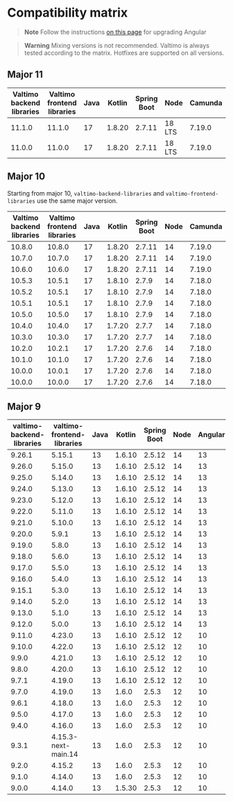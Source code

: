 # Compatibility matrix

> **Note**
> Follow the instructions [on this page](https://update.angular.io/) for upgrading Angular

> **Warning**
> Mixing versions is not recommended. Valtimo is always tested according to the matrix.
Hotfixes are supported on all versions.

## Major 11

| Valtimo backend libraries | Valtimo frontend libraries | Java | Kotlin | Spring Boot | Node   | Camunda |
|---------------------------|----------------------------|------|--------|-------------|--------|---------|
| 11.1.0                    | 11.1.0                     | 17   | 1.8.20 | 2.7.11      | 18 LTS | 7.19.0  |
| 11.0.0                    | 11.0.0                     | 17   | 1.8.20 | 2.7.11      | 18 LTS | 7.19.0  |

 
## Major 10

Starting from major 10, `valtimo-backend-libraries` and `valtimo-frontend-libraries` use the same major version.

| Valtimo backend libraries | Valtimo frontend libraries | Java | Kotlin | Spring Boot | Node | Camunda |
|---------------------------|----------------------------|------|--------|-------------|------|---------|
| 10.8.0                    | 10.8.0                     | 17   | 1.8.20 | 2.7.11      | 14   | 7.19.0  |
| 10.7.0                    | 10.7.0                     | 17   | 1.8.20 | 2.7.11      | 14   | 7.19.0  |
| 10.6.0                    | 10.6.0                     | 17   | 1.8.20 | 2.7.11      | 14   | 7.19.0  |
| 10.5.3                    | 10.5.1                     | 17   | 1.8.10 | 2.7.9       | 14   | 7.18.0  |
| 10.5.2                    | 10.5.1                     | 17   | 1.8.10 | 2.7.9       | 14   | 7.18.0  |
| 10.5.1                    | 10.5.1                     | 17   | 1.8.10 | 2.7.9       | 14   | 7.18.0  |
| 10.5.0                    | 10.5.0                     | 17   | 1.8.10 | 2.7.9       | 14   | 7.18.0  |
| 10.4.0                    | 10.4.0                     | 17   | 1.7.20 | 2.7.7       | 14   | 7.18.0  |
| 10.3.0                    | 10.3.0                     | 17   | 1.7.20 | 2.7.7       | 14   | 7.18.0  |
| 10.2.0                    | 10.2.1                     | 17   | 1.7.20 | 2.7.6       | 14   | 7.18.0  |
| 10.1.0                    | 10.1.0                     | 17   | 1.7.20 | 2.7.6       | 14   | 7.18.0  |
| 10.0.0                    | 10.0.1                     | 17   | 1.7.20 | 2.7.6       | 14   | 7.18.0  |
| 10.0.0                    | 10.0.0                     | 17   | 1.7.20 | 2.7.6       | 14   | 7.18.0  |

## Major 9

| valtimo-backend-libraries | valtimo-frontend-libraries | Java | Kotlin | Spring Boot | Node | Angular | Camunda |
|---------------------------|----------------------------|------|--------|-------------|------|---------|---------|
| 9.26.1                    | 5.15.1                     | 13   | 1.6.10 | 2.5.12      | 14   | 13      | 7.19.0  |
| 9.26.0                    | 5.15.0                     | 13   | 1.6.10 | 2.5.12      | 14   | 13      | 7.19.0  |
| 9.25.0                    | 5.14.0                     | 13   | 1.6.10 | 2.5.12      | 14   | 13      | 7.14.0  |
| 9.24.0                    | 5.13.0                     | 13   | 1.6.10 | 2.5.12      | 14   | 13      | 7.14.0  |
| 9.23.0                    | 5.12.0                     | 13   | 1.6.10 | 2.5.12      | 14   | 13      | 7.14.0  |
| 9.22.0                    | 5.11.0                     | 13   | 1.6.10 | 2.5.12      | 14   | 13      | 7.14.0  |
| 9.21.0                    | 5.10.0                     | 13   | 1.6.10 | 2.5.12      | 14   | 13      | 7.14.0  |
| 9.20.0                    | 5.9.1                      | 13   | 1.6.10 | 2.5.12      | 14   | 13      | 7.14.0  |
| 9.19.0                    | 5.8.0                      | 13   | 1.6.10 | 2.5.12      | 14   | 13      | 7.14.0  |
| 9.18.0                    | 5.6.0                      | 13   | 1.6.10 | 2.5.12      | 14   | 13      | 7.14.0  |
| 9.17.0                    | 5.5.0                      | 13   | 1.6.10 | 2.5.12      | 14   | 13      | 7.14.0  |
| 9.16.0                    | 5.4.0                      | 13   | 1.6.10 | 2.5.12      | 14   | 13      | 7.14.0  |
| 9.15.1                    | 5.3.0                      | 13   | 1.6.10 | 2.5.12      | 14   | 13      | 7.14.0  |
| 9.14.0                    | 5.2.0                      | 13   | 1.6.10 | 2.5.12      | 14   | 13      | 7.14.0  |
| 9.13.0                    | 5.1.0                      | 13   | 1.6.10 | 2.5.12      | 14   | 13      | 7.14.0  |
| 9.12.0                    | 5.0.0                      | 13   | 1.6.10 | 2.5.12      | 14   | 13      | 7.14.0  |
| 9.11.0                    | 4.23.0                     | 13   | 1.6.10 | 2.5.12      | 12   | 10      | 7.14.0  |
| 9.10.0                    | 4.22.0                     | 13   | 1.6.10 | 2.5.12      | 12   | 10      | 7.14.0  |
| 9.9.0                     | 4.21.0                     | 13   | 1.6.10 | 2.5.12      | 12   | 10      | 7.14.0  |
| 9.8.0                     | 4.20.0                     | 13   | 1.6.10 | 2.5.12      | 12   | 10      | 7.14.0  |
| 9.7.1                     | 4.19.0                     | 13   | 1.6.10 | 2.5.12      | 12   | 10      | 7.14.0  |
| 9.7.0                     | 4.19.0                     | 13   | 1.6.0  | 2.5.3       | 12   | 10      | 7.14.0  |
| 9.6.1                     | 4.18.0                     | 13   | 1.6.0  | 2.5.3       | 12   | 10      | 7.14.0  |
| 9.5.0                     | 4.17.0                     | 13   | 1.6.0  | 2.5.3       | 12   | 10      | 7.14.0  |
| 9.4.0                     | 4.16.0                     | 13   | 1.6.0  | 2.5.3       | 12   | 10      | 7.14.0  |
| 9.3.1                     | 4.15.3-next-main.14        | 13   | 1.6.0  | 2.5.3       | 12   | 10      | 7.14.0  |
| 9.2.0                     | 4.15.2                     | 13   | 1.6.0  | 2.5.3       | 12   | 10      | 7.14.0  |
| 9.1.0                     | 4.14.0                     | 13   | 1.6.0  | 2.5.3       | 12   | 10      | 7.14.0  |
| 9.0.0                     | 4.14.0                     | 13   | 1.5.30 | 2.5.3       | 12   | 10      | 7.14.0  |
